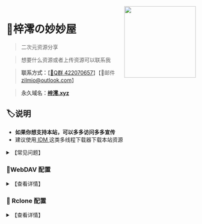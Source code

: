 <img align="right" width="190" src="https://p1.meituan.net/dpplatform/075edf25f3c9dd8a0cd0b69128f018e2100421.png">

# 🏡梓澪の妙妙屋

> 二次元资源分享

> 想要什么资源或者上传资源可以联系我

> **联系方式：**【[🐧Q群 422070657](https://qm.qq.com/cgi-bin/qm/qr?k=HOhnnomt8yfmUu83YpLZJzqj8WerK71e&jump_from=webapi)】【📧邮件 zilmio@outlook.com】

> **永久域名：[梓澪.xyz](https://xn--i0v44m.xyz)**

## 🏷说明

- **如果你想支持本站，可以多多访问多多宣传**
- 建议使用[ IDM ](https://www.123pan.com/s/mkLDVv-VACJv)这类多线程下载器下载本站资源

<details>
<summary>【常见问题】</summary>

- **1. 文件下载不了？**
  - 网站被频繁访问会触发 OneDrive 的 API 调用限制，若报错 `activityLimitReached` 、`The request has been throttled`之类请刷新或稍后再试。
- **2. 视频播放不了？有声无画面? 有画面无声音?**
  - 一般浏览器不支持h.265（hevc）等编码视频，ac3等编码音频，Safari不支持的更多，**建议使用软件播放**。
- **3. 下载速度慢？**
  - 若下载太慢请使用高速的全局代理或多线程下载器。

</details>

### 🧷WebDAV 配置

<details>
  <summary>【查看详情】</summary>

| 参数 | 值                   |
| ---- | -------------------- |
| 链接 | https://xn--i0v44m.xyz/dav |
| 主机 | xn--i0v44m.xyz         |
| 路径 | /dav/              |
| 协议 | SSL                 |
| 端口 | 443                 |
| 账号 | ziling              |
| 密码 | ziling              |

</details>

### 🔑 Rclone 配置

<details>
  <summary>【查看详情】</summary>

- **rclone配置文件**

```
[wp-1]
type = webdav
url = https://06tly-my.sharepoint.com/personal/ziling_06tly_onmicrosoft_com/Documents/
vendor = sharepoint
user = web@06tly.onmicrosoft.com
pass = r4Cih6xw9gFAJtq2mN3Vcj0pl8uOvwD9VQQV
```

---

**PC挂载**

1. 下载核心程序 [Rclone](https://rclone.org/downloads/) 解压，下载图形界面程序 [RcloneBrowser](https://github.com/kapitainsky/RcloneBrowser/releases)  安装。
2. 新建一个 `rclone.conf` 文本文件，将上述配置文件复制进去。在图形程序中，点击左上角 `file` → `preferences` ， `rclone location` 选择解压出的 rclone 核心主程序 `rclone.exe` ， `rclone.conf location` 选择新建的 `rclone.conf` 文件。
3. 回到图形程序界面点击左下角 `refresh` 刷新出配置，最后就可以浏览文件批量下载了，在顶部第二行 `Jobs` 中查看传输进程。

**安卓挂载**

下载我内置好的直接食用即可

[点我下载 RCX - 梓澪妙妙屋内置版](https://www.123pan.com/s/mkLDVv-rECJv)

</details>


